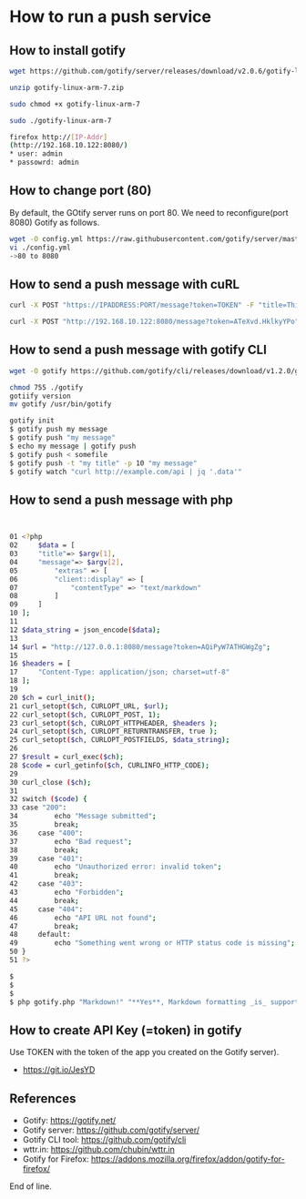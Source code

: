 

How to run a push service
===========================

## How to install gotify 

```bash
wget https://github.com/gotify/server/releases/download/v2.0.6/gotify-linux-arm-7.zip

unzip gotify-linux-arm-7.zip

sudo chmod +x gotify-linux-arm-7

sudo ./gotify-linux-arm-7

firefox http://[IP-Addr]
(http://192.168.10.122:8080/)
* user: admin
* passowrd: admin
```


## How to change port (80)
By default, the GOtify server runs on port 80. We need to reconfigure(port 8080) Gotify as follows. 
```bash
wget -O config.yml https://raw.githubusercontent.com/gotify/server/master/config.example.yml
vi ./config.yml
->80 to 8080
```

## How to send a push message with cuRL

```bash
curl -X POST "https://IPADDRESS:PORT/message?token=TOKEN" -F "title=This is a title" -F"message=Message goes here"

curl -X POST "http://192.168.10.122:8080/message?token=ATeXvd.HklkyYPo" -F "title=독거노인 영통 42번지 점검" -F"message=4월 21일 하루종일 활동이 없어서 방문이 필요합니다."
```

## How to  send a push message with gotify CLI

```bash
wget -O gotify https://github.com/gotify/cli/releases/download/v1.2.0/gotify-cli-linux-amd64

chmod 755 ./gotify
gotiify version
mv gotify /usr/bin/gotify

gotify init
$ gotify push my message
$ gotify push "my message"
$ echo my message | gotify push
$ gotify push < somefile
$ gotify push -t "my title" -p 10 "my message"
$ gotify watch "curl http://example.com/api | jq '.data'"
```

## How to send a push message with php


```bash


01 <?php
02     $data = [
03     "title"=> $argv[1],
04     "message"=> $argv[2],
05         "extras" => [
06         "client::display" => [
07             "contentType" => "text/markdown"
08         ]
09     ]
10 ];
11
12 $data_string = json_encode($data);
13
14 $url = "http://127.0.0.1:8080/message?token=AQiPyW7ATHGWgZg";
15
16 $headers = [
17     "Content-Type: application/json; charset=utf-8"
18 ];
19
20 $ch = curl_init();
21 curl_setopt($ch, CURLOPT_URL, $url);
22 curl_setopt($ch, CURLOPT_POST, 1);
23 curl_setopt($ch, CURLOPT_HTTPHEADER, $headers );
24 curl_setopt($ch, CURLOPT_RETURNTRANSFER, true );
25 curl_setopt($ch, CURLOPT_POSTFIELDS, $data_string);
26
27 $result = curl_exec($ch);
28 $code = curl_getinfo($ch, CURLINFO_HTTP_CODE);
29
30 curl_close ($ch);
31
32 switch ($code) {
33 case "200":
34         echo "Message submitted";
35         break;
36     case "400":
37         echo "Bad request";
38         break;
39     case "401":
40         echo "Unauthorized error: invalid token";
41         break;
42     case "403":
43         echo "Forbidden";
44         break;
45     case "404":
46         echo "API URL not found";
47         break;
48     default:
49         echo "Something went wrong or HTTP status code is missing";
50 }
51 ?>

$
$
$
$ php gotify.php "Markdown!" "**Yes**, Markdown formatting _is_ supported."

```


## How to create API Key (=token) in gotify
Use TOKEN with the token of the app you created on the Gotify server).
* https://git.io/JesYD


## References
* Gotify: https://gotify.net/
* Gotify server: https://github.com/gotify/server/
* Gotify CLI tool: https://github.com/gotify/cli
* wttr.in: https://github.com/chubin/wttr.in
* Gotify for Firefox: https://addons.mozilla.org/firefox/addon/gotify-for-firefox/


End of line. 

